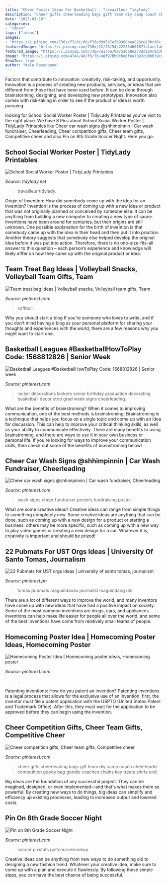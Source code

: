```yaml
---
title: "Cheer Poster Ideas For Basketball - Travailleur Tidylady"
description: "Cheer gifts cheerleading bags gift team diy camp coach cheerleader competition goody bag goodie coaches chains key treats shirts end"
date: "2023-03-16"
categories:
- "ideas"
tags: ["ideas"]
images:
- "https://i.pinimg.com/736x/f7/6c/d8/f76cd895b7ef99300bea828ce13bc96c.jpg"
featuredImage: "https://i.pinimg.com/736x/22/28/54/22285460187fa1aec1a6e2f6a173d1ca.jpg"
featured_image: "https://i.pinimg.com/736x/a1/66/0e/a1660e273dd824c933b9f76a45cfff2a.jpg"
image: "https://i.pinimg.com/474x/48/f9/7b/48f97bb0cbe6fea7393c08bb39cc8b04.jpg"
ShowToc: true
author: "Kale Rosenbaum"
---
```



Factors that contribute to innovation: creativity, risk-taking, and opportunity.
Innovation is a process of creating new products, services, or ideas that are different from those that have been used before. It can be done through brainstorming, designing, and developing new prototypes. Innovation also comes with risk-taking in order to see if the product or idea is worth pursuing.

	

		
looking for School Social Worker Poster | TidyLady Printables you've visit to the right place. We have 8 Pics about School Social Worker Poster | TidyLady Printables like Cheer car wash signs @shhimpinnin | Car wash fundraiser, Cheerleading, Cheer competition gifts, Cheer team gifts, Competitive cheer and also Pin on 8th Grade Soccer Night. Here you go:
		
    
## School Social Worker Poster | TidyLady Printables

<img loading=lazy src="https://cdn.shopify.com/s/files/1/0010/9599/1332/products/il_fullxfull.1880482743_cqap_1200x1200.jpg?v=1580448997" onerror="this.onerror=null;this.src='https://tse1.mm.bing.net/th?id=OIP.aWLkjvlPUxifD-jX73f99AHaHa&amp;pid=15.1';" alt="School Social Worker Poster | TidyLady Printables">

_Source: tidylady.net_

>travailleur tidylady. 

	

Origin of Invention: How did somebody come up with the idea for an invention?
Invention is the process of coming up with a new idea or product that was not originally planned or conceived by someone else. It can be anything from building a new computer to creating a new type of sauce. Inventions have been around for centuries, but their origins are still unknown. One possible explanation for the birth of invention is that somebody came up with the idea in their head and then put it into practice. Another theory suggests that somebody else helped develop the original idea before it was put into action. Therefore, there is no one-size-fits-all answer to this question – each person’s experience and knowledge will likely differ on how they came up with the original product or idea.

    
## Team Treat Bag Ideas | Volleyball Snacks, Volleyball Team Gifts, Team

<img loading=lazy src="https://i.pinimg.com/736x/23/51/b9/2351b9b9212bfc98e952e5867ed57171.jpg" onerror="this.onerror=null;this.src='https://tse3.mm.bing.net/th?id=OIP.tkoNnPILtxYyKx1utbvkqwHaJ3&amp;pid=15.1';" alt="Team treat bag ideas | Volleyball snacks, Volleyball team gifts, Team">

_Source: pinterest.com_

>softball. 

	

Why you should start a blog
If you're someone who loves to write, and if you don't mind having a blog as your personal platform for sharing your thoughts and experiences with the world, there are a few reasons why you might want to start one.

    
## Basketball Leagues #BasketballHowToPlay Code: 1568812826 | Senior Week

<img loading=lazy src="https://i.pinimg.com/736x/f7/6c/d8/f76cd895b7ef99300bea828ce13bc96c.jpg" onerror="this.onerror=null;this.src='https://tse1.mm.bing.net/th?id=OIP.7l-b_uUFY7JEASR4mvSDOgHaLJ&amp;pid=15.1';" alt="Basketball Leagues #BasketballHowToPlay Code: 1568812826 | Senior week">

_Source: pinterest.com_

>locker decorations lockers senior birthday graduation decorating basketball decor strip grad week signs cheerleading. 

	

What are the benefits of brainstroming?
When it comes to improving communication, one of the best methods is brainstroming. Brainstroming is a technique that helps you focus on a single topic and come up with an idea for discussion. This can help to improve your critical thinking skills, as well as your ability to communicate effectively. There are many benefits to using brainstroming, and there are ways to use it in your own business or personal life. If you're looking for ways to improve your communication skills, then check out some of the benefits of brainstroming below!

    
## Cheer Car Wash Signs @shhimpinnin | Car Wash Fundraiser, Cheerleading

<img loading=lazy src="https://i.pinimg.com/736x/22/28/54/22285460187fa1aec1a6e2f6a173d1ca.jpg" onerror="this.onerror=null;this.src='https://tse2.mm.bing.net/th?id=OIP.E3suHH9b8O8XyexdQvLI6wHaNK&amp;pid=15.1';" alt="Cheer car wash signs @shhimpinnin | Car wash fundraiser, Cheerleading">

_Source: pinterest.com_

>wash signs cheer fundraiser posters fundraising poster. 

	

What are some creative ideas?
Creative ideas can range from simple things to something completely new. Some creative ideas are anything that can be done, such as coming up with a new design for a product or starting a business. others may be more specific, such as coming up with a new way to play video games or creating a new design for a car. Whatever it is, creativity is important and should be prized!

    
## 22 Pubmats For UST Orgs Ideas | University Of Santo Tomas, Journalism

<img loading=lazy src="https://i.pinimg.com/474x/48/f9/7b/48f97bb0cbe6fea7393c08bb39cc8b04.jpg" onerror="this.onerror=null;this.src='https://tse1.mm.bing.net/th?id=OIP.2qgjIGmF1LBHyhId50scFQAAAA&amp;pid=15.1';" alt="22 Pubmats for UST orgs ideas | university of santo tomas, journalism">

_Source: pinterest.ph_

>tomas pubmats maguindanao journalist maguindang uts. 

	

There are a lot of different ways to improve the world, and many inventors have come up with new ideas that have had a positive impact on society. Some of the most common inventions are drugs, cars, and appliances. Inventions can help make life easier for people all over the world, and some of the best inventions have come from relatively small teams of people.

    
## Homecoming Poster Idea | Homecoming Poster Ideas, Homecoming Poster

<img loading=lazy src="https://i.pinimg.com/736x/a1/66/0e/a1660e273dd824c933b9f76a45cfff2a.jpg" onerror="this.onerror=null;this.src='https://tse1.mm.bing.net/th?id=OIP.YCRmvvDJkXUZOimxawgDtwHaJ3&amp;pid=15.1';" alt="Homecoming Poster Idea | Homecoming poster ideas, Homecoming poster">

_Source: pinterest.com_

>. 

	

Patenting inventions: How do you patent an invention?
Patenting inventions is a legal process that allows for the exclusive use of an invention. first, the inventor must file a patent application with the USPTO (United States Patent and Trademark Office). After this, they must wait for the application to be approved before they can begin using the invention.

    
## Cheer Competition Gifts, Cheer Team Gifts, Competitive Cheer

<img loading=lazy src="https://i.pinimg.com/736x/96/43/09/964309985271ee8595a7e843798d6517.jpg" onerror="this.onerror=null;this.src='https://tse1.mm.bing.net/th?id=OIP.Zl_UZJbcuDyoBao7KGf2jwHaFj&amp;pid=15.1';" alt="Cheer competition gifts, Cheer team gifts, Competitive cheer">

_Source: pinterest.com_

>cheer gifts cheerleading bags gift team diy camp coach cheerleader competition goody bag goodie coaches chains key treats shirts end. 

	

Big ideas are the foundation of any successful project. They can be imagined, designed, or even implemented—and that's what makes them so powerful. By creating new ways to do things, big ideas can simplify and efficiency up existing processes, leading to increased output and lowered costs.

    
## Pin On 8th Grade Soccer Night

<img loading=lazy src="https://i.pinimg.com/736x/10/07/ea/1007ea67cd149419e0b1e5225fe5bb07.jpg" onerror="this.onerror=null;this.src='https://tse3.mm.bing.net/th?id=OIP.hdI72RTbi_FI5mOtO9THngHaJ3&amp;pid=15.1';" alt="Pin on 8th Grade Soccer Night">

_Source: pinterest.com_

>soccer pixstats golfcourseslookup. 

	

Creative ideas can be anything from new ways to do something old to designing a new fashion trend. Whatever your creative idea, make sure to come up with a plan and execute it flawlessly. By following these simple steps, you can have the best chance of being successful.

